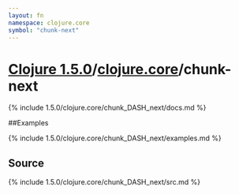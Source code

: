 ```yaml
---
layout: fn
namespace: clojure.core
symbol: "chunk-next"
---
```


# [Clojure 1.5.0](../../)/[clojure.core](../)/chunk-next

{% include 1.5.0/clojure.core/chunk_DASH_next/docs.md %}

##Examples

{% include 1.5.0/clojure.core/chunk_DASH_next/examples.md %}
## Source
{% include 1.5.0/clojure.core/chunk_DASH_next/src.md %}

